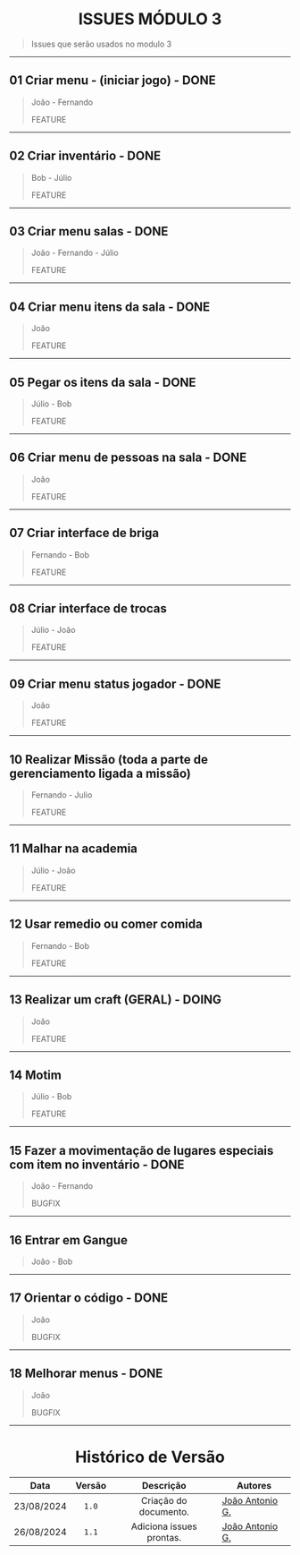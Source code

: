<center>

# ISSUES MÓDULO 3

</center>

> Issues que serão usados no modulo 3

---

## 01 Criar menu - (iniciar jogo) - DONE

> João - Fernando
> 
> FEATURE

---

## 02 Criar inventário - DONE

> Bob - Júlio
> 
> FEATURE

---

## 03 Criar menu salas - DONE

> João - Fernando - Júlio
> 
> FEATURE

---

## 04 Criar menu itens da sala - DONE

> João
> 
> FEATURE

---

## 05 Pegar os itens da sala - DONE

> Júlio - Bob
> 
> FEATURE

---

## 06 Criar menu de pessoas na sala - DONE

> João
> 
> FEATURE

---

## 07 Criar interface de briga

> Fernando - Bob
> 
> FEATURE

---

## 08 Criar interface de trocas

> Júlio - João
> 
> FEATURE

---

## 09 Criar menu status jogador - DONE

> João
> 
> FEATURE

---

## 10 Realizar Missão (toda a parte de gerenciamento ligada a missão)

> Fernando - Julio
> 
> FEATURE

---

## 11 Malhar na academia

> Júlio - João
> 
> FEATURE

---

## 12 Usar remedio ou comer comida

> Fernando - Bob
> 
> FEATURE

---

## 13 Realizar um craft (GERAL) - DOING

> João 
> 
> FEATURE

---

## 14 Motim

> Júlio - Bob
> 
> FEATURE

---

## 15 Fazer a movimentação de lugares especiais com item no inventário - DONE

> João - Fernando
> 
> BUGFIX


---

## 16 Entrar em Gangue

> João - Bob

---

## 17 Orientar o código - DONE

> João
> 
> BUGFIX

---

## 18 Melhorar menus - DONE

> João
> 
> BUGFIX

---

<center>

# Histórico de Versão

</center>


<div style="margin: 0 auto; width: fit-content;">

|    Data    | Versão |        Descrição         | Autores                                          |
|:----------:|:------:|:------------------------:|--------------------------------------------------|
| 23/08/2024 | `1.0`  |  Criação do documento.   | [João Antonio G.](https://github.com/joaoseisei) |
| 26/08/2024 | `1.1`  | Adiciona issues prontas. | [João Antonio G.](https://github.com/joaoseisei) |

</div>